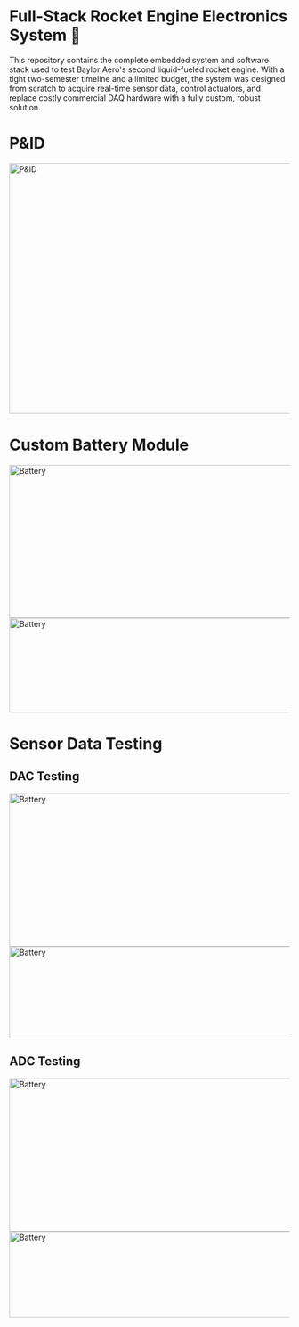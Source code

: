 # Full-Stack Rocket Engine Electronics System 🚀

This repository contains the complete embedded system and software stack used to test Baylor Aero's second liquid-fueled rocket engine. With a tight two-semester timeline and a limited budget, the system was designed from scratch to acquire real-time sensor data, control actuators, and replace costly commercial DAQ hardware with a fully custom, robust solution.

# P&ID
<img src="https://github.com/user-attachments/assets/a3d5afc1-5d24-435b-a3da-f5b8b2159c42" alt="P&ID" width="600" height="450"/>

# Custom Battery Module
<img src="https://github.com/user-attachments/assets/faf5ec24-ed69-4ea3-a172-998146c9a088" alt="Battery" width="1000" height="275"/>
<img src="https://github.com/user-attachments/assets/f5ba0f24-acc0-4eb0-b90c-2600c74ee3e4" alt="Battery" width="800" height="170"/>

# Sensor Data Testing

## DAC Testing
<img src="https://github.com/user-attachments/assets/6a1298d2-3720-4252-8efb-bbafb4b44305" alt="Battery" width="900" height="275"/>
<img src="https://github.com/user-attachments/assets/6dd64baf-c711-4f97-bfe2-586a29906aeb" alt="Battery" width="900" height="165"/>

## ADC Testing
<img src="https://github.com/user-attachments/assets/9c7152c0-9fc2-4ed2-b0b9-a809611d7cca" alt="Battery" width="900" height="275"/>
<img src="https://github.com/user-attachments/assets/2079f2d6-f6fa-48f7-a481-dfac0fbaaed3" alt="Battery" width="900" height="155"/>

